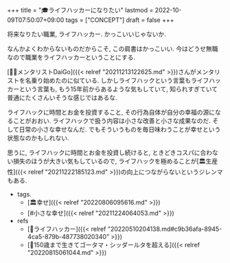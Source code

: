 +++
title = "🎓ライフハッカーになりたい"
lastmod = 2022-10-09T07:50:07+09:00
tags = ["CONCEPT"]
draft = false
+++

将来なりたい職業, ライフハッカー. かっこいいじゃないか.

なんかよくわからないものだからこそ, この肩書はかっこいい. 今はどうせ無職なので職業をライフハッカーということにする.

[🤵🏽メンタリストDaiGo]({{< relref "20211213122625.md" >}})さんがメンタリストを名乗り始めたのに似ている. しかしライフハックという言葉もライフハッカーという言葉も, もう15年前からあるような気もしていて, 知られすぎていて普通にたくさんいそうな感じではあるな.

ライフハックに時間とお金を投資すること, その行為自体が自分の幸福の源になることがおおい. ライフハックで扱う内容は小さな改善と小さな成果なのだ. そして日常の小さな幸せなんだ. でもそういうものを毎日味わうことが幸せという状態なのかもしれない.

思うに, ライフハックに時間とお金を投資し続けると, ときどきコスパに合わない損失のほうが大きい気もしているので, ライフハックを極めることが[🏛生産性]({{< relref "20211222185123.md" >}})の向上につながらないというジレンマもある.

-   tags.
    -   [🏛幸せ]({{< relref "20220806095616.md" >}})
    -   [#小さな幸せ]({{< relref "20211224064053.md" >}})
-   refs
    -   [📝ライフハッカー]({{< relref "20220510204138.md#c9b36afa-8945-4ca5-879b-487738020340" >}})
    -   [🚀150歳まで生きてゴータマ・シッダールタを超える]({{< relref "20220815061044.md" >}})
